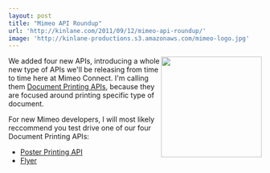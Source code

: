 ```yaml
---
layout: post
title: "Mimeo API Roundup"
url: 'http://kinlane.com/2011/09/12/mimeo-api-roundup/'
image: 'http://kinlane-productions.s3.amazonaws.com/mimeo-logo.jpg'
---
```


[<img class="c1" src="http://kinlane-productions.s3.amazonaws.com/mimeo-logo.jpg" alt="" width="200" align="right" />][1]We added four new APIs, introducing a whole new type of APIs we'll be releasing from time to time here at Mimeo Connect. I'm calling them [Document Printing APIs][2], because they are focused around printing specific type of document.

For new Mimeo developers, I will most likely reccommend you test drive one of our four Document Printing APIs:

  * [Poster Printing API][3]
  * [Flyer ][4]

   [1]: http://www.mimeo.com/
   [2]: http://mimeoconnect.3scale.net/ (Document Printing APIs)
   [3]: http://mimeoconnect.3scale.net/wiki/poster-printing-api
   [4]: http://mimeoconnect.3scale.net/wiki/flyer-brochure-printing-api
